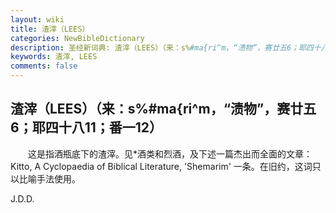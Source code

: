 ```yaml
---
layout: wiki
title: 渣滓（LEES）
categories: NewBibleDictionary
description: 圣经新词典: 渣滓（LEES）（来：s%#ma{ri^m，“渍物”，赛廿五6；耶四十八11；番一12）
keywords: 渣滓, LEES
comments: false
---
```


## 渣滓（LEES）（来：s%#ma{ri^m，“渍物”，赛廿五6；耶四十八11；番一12）

　　这是指酒瓶底下的渣滓。见*酒类和烈酒，及下述一篇杰出而全面的文章：Kitto, A Cyclopaedia of Biblical Literature, 'Shemarim' 一条。在旧约，这词只以比喻手法使用。

J.D.D.








